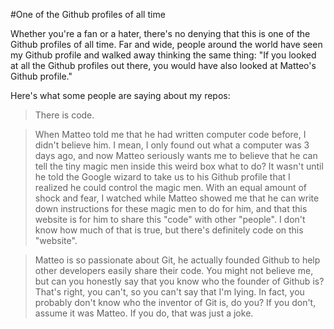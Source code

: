 
<!--
**MatteoRaso/MatteoRaso** is a ✨ _special_ ✨ repository because its `README.md` (this file) appears on your GitHub profile.

Here are some ideas to get you started:

- 🔭 I’m currently working on ...
- 🌱 I’m currently learning ...
- 👯 I’m looking to collaborate on ...
- 🤔 I’m looking for help with ...
- 💬 Ask me about ...
- 📫 How to reach me: ...
- 😄 Pronouns: ...
- ⚡ Fun fact: ...
-->

#One of the Github profiles of all time

Whether you're a fan or a hater, there's no denying that this is one of the Github profiles of all time. Far and wide, people around the world have seen my Github profile and walked away thinking the same thing: "If you looked at all the Github profiles out there, you would have also looked at Matteo's Github profile." 

Here's what some people are saying about my repos:

>There is code.


>When Matteo told me that he had written computer code before, I didn't believe him. I mean, I only found out what a computer was 3 days ago, and now Matteo seriously wants me to believe that he can tell the tiny magic men inside this weird box what to do? It wasn't until he told the Google wizard to take us to his Github profile that I realized he could control the magic men. With an equal amount of shock and fear, I watched while Matteo showed me that he can write down instructions for these magic men to do for him, and that this website is for him to share this "code" with other "people". I don't know how much of that is true, but there's definitely code on this "website".


>Matteo is so passionate about Git, he actually founded Github to help other developers easily share their code. You might not believe me, but can you honestly say that you know who the founder of Github is? That's right, you can't, so you can't say that I'm lying. In fact, you probably don't know who the inventor of Git is, do you? If you don't, assume it was Matteo. If you do, that was just a joke.
